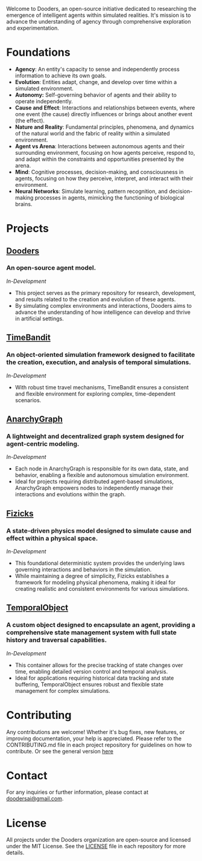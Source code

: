 Welcome to Dooders, an open-source initiative dedicated to researching the emergence of intelligent agents within simulated realities. It's mission is to advance the understanding of agency through comprehensive exploration and experimentation.

# Foundations

- **Agency**: An entity's capacity to sense and independently process information to achieve its own goals.
- **Evolution**: Entities adapt, change, and develop over time within a simulated environment.
- **Autonomy:** Self-governing behavior of agents and their ability to operate independently.
- **Cause and Effect**: Interactions and relationships between events, where one event (the cause) directly influences or brings about another event (the effect).
- **Nature and Reality**: Fundamental principles, phenomena, and dynamics of the natural world and the fabric of reality within a simulated environment.
- **Agent vs Arena**: Interactions between autonomous agents and their surrounding environment, focusing on how agents perceive, respond to, and adapt within the constraints and opportunities presented by the arena.
- **Mind**: Cognitive processes, decision-making, and consciousness in agents, focusing on how they perceive, interpret, and interact with their environment.
- **Neural Networks**: Simulate learning, pattern recognition, and decision-making processes in agents, mimicking the functioning of biological brains.

# Projects

## [Dooders](https://github.com/Dooders/Dooders)
### An open-source agent model. 
*In-Development* 
- This project serves as the primary repository for research, development, and results related to the creation and evolution of these agents. 
- By simulating complex environments and interactions, Dooders aims to advance the understanding of how intelligence can develop and thrive in artificial settings.


## [TimeBandit](https://github.com/Dooders/TimeBandit)
### An object-oriented simulation framework designed to facilitate the creation, execution, and analysis of temporal simulations. 
*In-Development* 
- With robust time travel mechanisms, TimeBandit ensures a consistent and flexible environment for exploring complex, time-dependent scenarios.


## [AnarchyGraph](https://github.com/Dooders/AnarchyGraph)

### A lightweight and decentralized graph system designed for agent-centric modeling. 
*In-Development* 
- Each node in AnarchyGraph is responsible for its own data, state, and behavior, enabling a flexible and autonomous simulation environment. 
- Ideal for projects requiring distributed agent-based simulations, AnarchyGraph empowers nodes to independently manage their interactions and evolutions within the graph.


## [Fizicks](https://github.com/Dooders/Fizicks)
### A state-driven physics model designed to simulate cause and effect within a physical space. 
*In-Development* 
- This foundational deterministic system provides the underlying laws governing interactions and behaviors in the simulation. 
- While maintaining a degree of simplicity, Fizicks establishes a framework for modeling physical phenomena, making it ideal for creating realistic and consistent environments for various simulations.

## [TemporalObject](https://github.com/Dooders/TemporalObject) 
 ### A custom object designed to encapsulate an agent, providing a comprehensive state management system with full state history and traversal capabilities. 
 *In-Development* 
 - This container allows for the precise tracking of state changes over time, enabling detailed version control and temporal analysis. 
 - Ideal for applications requiring historical data tracking and state buffering, TemporalObject ensures robust and flexible state management for complex simulations.

# Contributing
Any contributions are welcome! Whether it's bug fixes, new features, or improving documentation, your help is appreciated. Please refer to the CONTRIBUTING.md file in each project repository for guidelines on how to contribute. Or see the general version [here](https://github.com/Dooders/.github/blob/main/CONTRIBUTING.md)


# Contact
For any inquiries or further information, please contact at doodersai@gmail.com.

# License
All projects under the Dooders organization are open-source and licensed under the MIT License. See the [LICENSE](https://github.com/Dooders/.github/blob/main/LICENSE) file in each repository for more details.
